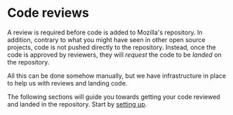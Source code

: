 # Code reviews

A review is required before code is added to Mozilla's repository. In addition, contrary to what you might have seen in other open source projects, code is not pushed directly to the repository. Instead, once the code is approved by reviewers, they will *request* the code to be *landed* on the repository.

All this can be done somehow manually, but we have infrastructure in place to help us with reviews and landing code.

The following sections will guide you towards getting your code reviewed and landed in the repository. Start by [setting up](./code-reviews-setup.md).
